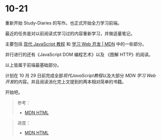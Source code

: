 # 10-21

重新开始 Study-Diaries 的写作。也正式开始全力学习前端。

最近的任务是对以前阅读式学习过的内容重新学习，并做适量笔记。

主要包括 [现代 JavaScript 教程](https://zh.javascript.info/) 和 [学习 Web 开发 | MDN](https://developer.mozilla.org/zh-CN/docs/learn) 中的一些部分。

并行进行的还有《JavaScript DOM 编程艺术》以及 《图解 HTTP》的阅读。

以上皆属于前端最基础部分。 

计划在 10 月 29 日前完成全部*现代JavaScript教程*以及大部分 *MDN 学习 Web 开发*的内容。并且阅读消化完上文提到的两本相对简单的书籍。

开始吧。

> 参考：
>
> - [MDN HTML](https://developer.mozilla.org/zh-CN/docs/learn/HTML)

> 进度：
>
> - [MDN HTML](https://developer.mozilla.org/zh-CN/docs/learn/HTML)

